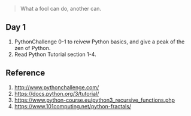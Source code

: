 > What a fool can do, another can.

## Day 1

1. PythonChallenge 0-1 to reivew Python basics, and give a peak of the zen of Python.
2. Read Python Tutorial section 1-4.


## Reference
1. http://www.pythonchallenge.com/
2. https://docs.python.org/3/tutorial/
3. https://www.python-course.eu/python3_recursive_functions.php
4. https://www.101computing.net/python-fractals/
